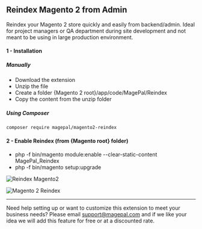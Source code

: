 ## Reindex Magento 2 from Admin


Reindex your Magento 2 store quickly and easily from backend/admin. Ideal for project managers or QA department during site development and not meant to be using in large production environment.

#### 1 - Installation
##### Manually
 * Download the extension
 * Unzip the file
 * Create a folder {Magento 2 root}/app/code/MagePal/Reindex
 * Copy the content from the unzip folder

##### Using Composer

```
composer require magepal/magento2-reindex
```

#### 2 - Enable Reindex (from {Magento root} folder)
 * php -f bin/magento module:enable --clear-static-content MagePal_Reindex
 * php -f bin/magento setup:upgrade

![Reindex Magento2](https://user-images.githubusercontent.com/1415141/31852506-d2ba9d3a-b646-11e7-8ec2-876c2db83626.gif)

![Magento 2 Reindex](https://cloud.githubusercontent.com/assets/1415141/25950557/5b88aca4-3629-11e7-9567-f238baeef379.png)


----

Need help setting up or want to customize this extension to meet your business needs? Please email support@magepal.com and if we like your idea we will add this feature for free or at a discounted rate.

